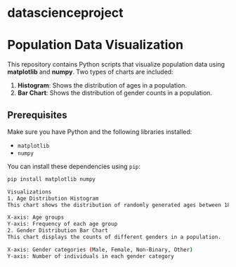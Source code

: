 # datascienceproject
# Population Data Visualization

This repository contains Python scripts that visualize population data using **matplotlib** and **numpy**. Two types of charts are included:

1. **Histogram**: Shows the distribution of ages in a population.
2. **Bar Chart**: Shows the distribution of gender counts in a population.

## Prerequisites

Make sure you have Python and the following libraries installed:

- `matplotlib`
- `numpy`

You can install these dependencies using `pip`:

```bash
pip install matplotlib numpy

Visualizations
1. Age Distribution Histogram
This chart shows the distribution of randomly generated ages between 18 and 65.

X-axis: Age groups
Y-axis: Frequency of each age group
2. Gender Distribution Bar Chart
This chart displays the counts of different genders in a population.

X-axis: Gender categories (Male, Female, Non-Binary, Other)
Y-axis: Number of individuals in each gender category
